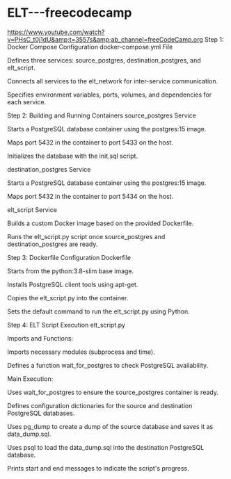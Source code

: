 # ELT---freecodecamp

https://www.youtube.com/watch?v=PHsC_t0j1dU&amp;t=3557s&amp;ab_channel=freeCodeCamp.org
Step 1: Docker Compose Configuration
docker-compose.yml File

Defines three services: source_postgres, destination_postgres, and elt_script.

Connects all services to the elt_network for inter-service communication.

Specifies environment variables, ports, volumes, and dependencies for each service.

Step 2: Building and Running Containers
source_postgres Service

Starts a PostgreSQL database container using the postgres:15 image.

Maps port 5432 in the container to port 5433 on the host.

Initializes the database with the init.sql script.

destination_postgres Service

Starts a PostgreSQL database container using the postgres:15 image.

Maps port 5432 in the container to port 5434 on the host.

elt_script Service

Builds a custom Docker image based on the provided Dockerfile.

Runs the elt_script.py script once source_postgres and destination_postgres are ready.

Step 3: Dockerfile Configuration
Dockerfile

Starts from the python:3.8-slim base image.

Installs PostgreSQL client tools using apt-get.

Copies the elt_script.py into the container.

Sets the default command to run the elt_script.py using Python.

Step 4: ELT Script Execution
elt_script.py

Imports and Functions:

Imports necessary modules (subprocess and time).

Defines a function wait_for_postgres to check PostgreSQL availability.

Main Execution:

Uses wait_for_postgres to ensure the source_postgres container is ready.

Defines configuration dictionaries for the source and destination PostgreSQL databases.

Uses pg_dump to create a dump of the source database and saves it as data_dump.sql.

Uses psql to load the data_dump.sql into the destination PostgreSQL database.

Prints start and end messages to indicate the script's progress.
